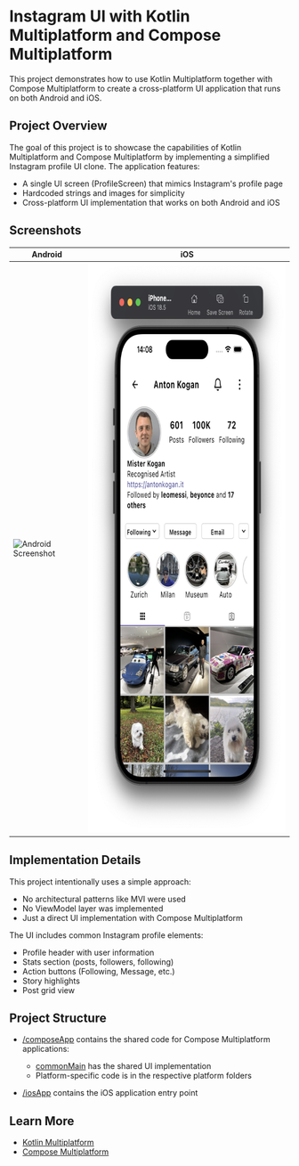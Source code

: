 # Instagram UI with Kotlin Multiplatform and Compose Multiplatform

This project demonstrates how to use Kotlin Multiplatform together with Compose Multiplatform to create a cross-platform UI application that runs on both Android and iOS.

## Project Overview

The goal of this project is to showcase the capabilities of Kotlin Multiplatform and Compose Multiplatform by implementing a simplified Instagram profile UI clone. The application features:

- A single UI screen (ProfileScreen) that mimics Instagram's profile page
- Hardcoded strings and images for simplicity
- Cross-platform UI implementation that works on both Android and iOS

## Screenshots

| Android                                                                                   | iOS                                                   |
|-------------------------------------------------------------------------------------------|-------------------------------------------------------|
| <img src="screenshot_android.png" alt="Android Screenshot" height="1024px"/> | <img src="screenshot_ios.png" alt="iOS Screenshot" height="1024px"/> |

## Implementation Details

This project intentionally uses a simple approach:
- No architectural patterns like MVI were used
- No ViewModel layer was implemented
- Just a direct UI implementation with Compose Multiplatform

The UI includes common Instagram profile elements:
- Profile header with user information
- Stats section (posts, followers, following)
- Action buttons (Following, Message, etc.)
- Story highlights
- Post grid view

## Project Structure

* [/composeApp](./composeApp/src) contains the shared code for Compose Multiplatform applications:
  - [commonMain](./composeApp/src/commonMain/kotlin) has the shared UI implementation
  - Platform-specific code is in the respective platform folders

* [/iosApp](./iosApp) contains the iOS application entry point

## Learn More

- [Kotlin Multiplatform](https://www.jetbrains.com/help/kotlin-multiplatform-dev/get-started.html)
- [Compose Multiplatform](https://www.jetbrains.com/lp/compose-multiplatform/)